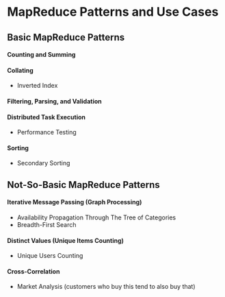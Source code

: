 <h1>MapReduce Patterns and Use Cases</h1>

## Basic MapReduce Patterns

#### Counting and Summing
#### Collating
<ul> 
   <li> Inverted Index</li>
</ul>

#### Filtering, Parsing, and Validation
#### Distributed Task Execution
<ul> 
  <li>Performance Testing</li>
</ul> 

#### Sorting
<ul> 
  <li>Secondary Sorting</li>
</ul> 

## Not-So-Basic MapReduce Patterns

#### Iterative Message Passing (Graph Processing)
<ul> 
  <li>Availability Propagation Through The Tree of Categories</li>
  <li>Breadth-First Search</li>
</ul> 

#### Distinct Values (Unique Items Counting)
<ul> 
  <li>Unique Users Counting</li>
</ul> 

#### Cross-Correlation
<ul> 
  <li>Market Analysis (customers who buy this tend to also buy that)</li>
</ul> 
